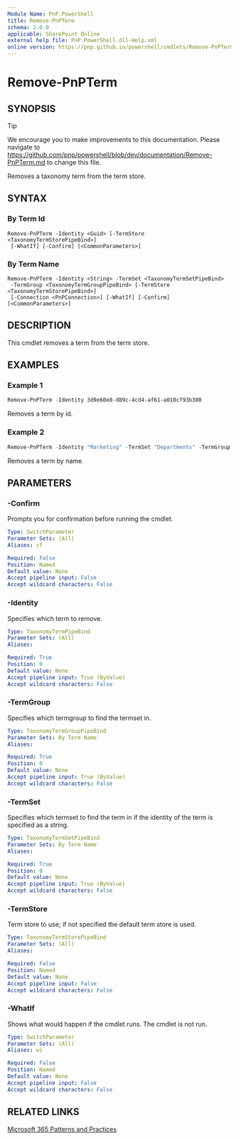 ```yaml
---
Module Name: PnP.PowerShell
title: Remove-PnPTerm
schema: 2.0.0
applicable: SharePoint Online
external help file: PnP.PowerShell.dll-Help.xml
online version: https://pnp.github.io/powershell/cmdlets/Remove-PnPTerm.html
---
```

 # Remove-PnPTerm

## SYNOPSIS

> [!TIP]
> We encourage you to make improvements to this documentation. Please navigate to https://github.com/pnp/powershell/blob/dev/documentation/Remove-PnPTerm.md to change this file.

Removes a taxonomy term from the term store.

## SYNTAX

### By Term Id
```
Remove-PnPTerm -Identity <Guid> [-TermStore <TaxonomyTermStorePipeBind>]
 [-WhatIf] [-Confirm] [<CommonParameters>]
```

### By Term Name
```
Remove-PnPTerm -Identity <String> -TermSet <TaxonomyTermSetPipeBind>
 -TermGroup <TaxonomyTermGroupPipeBind> [-TermStore <TaxonomyTermStorePipeBind>]
 [-Connection <PnPConnection>] [-WhatIf] [-Confirm] [<CommonParameters>]
```

## DESCRIPTION
This cmdlet removes a term from the term store.

## EXAMPLES

### Example 1
```powershell
Remove-PnPTerm -Identity 3d9e60e8-d89c-4cd4-af61-a010cf93b380
```

Removes a term by id.

### Example 2
```powershell
Remove-PnPTerm -Identity "Marketing" -TermSet "Departments" -TermGroup "Corporate"
```

Removes a term by name.

## PARAMETERS

### -Confirm
Prompts you for confirmation before running the cmdlet.

```yaml
Type: SwitchParameter
Parameter Sets: (All)
Aliases: cf

Required: False
Position: Named
Default value: None
Accept pipeline input: False
Accept wildcard characters: False
```

### -Identity
Specifies which term to remove.

```yaml
Type: TaxonomyTermPipeBind
Parameter Sets: (All)
Aliases:

Required: True
Position: 0
Default value: None
Accept pipeline input: True (ByValue)
Accept wildcard characters: False
```

### -TermGroup
Specifies which termgroup to find the termset in.

```yaml
Type: TaxonomyTermGroupPipeBind
Parameter Sets: By Term Name
Aliases:

Required: True
Position: 0
Default value: None
Accept pipeline input: True (ByValue)
Accept wildcard characters: False
```

### -TermSet
Specifies which termset to find the term in if the identity of the term is specified as a string.

```yaml
Type: TaxonomyTermSetPipeBind
Parameter Sets: By Term Name
Aliases:

Required: True
Position: 0
Default value: None
Accept pipeline input: True (ByValue)
Accept wildcard characters: False
```

### -TermStore
Term store to use; if not specified the default term store is used.

```yaml
Type: TaxonomyTermStorePipeBind
Parameter Sets: (All)
Aliases:

Required: False
Position: Named
Default value: None
Accept pipeline input: False
Accept wildcard characters: False
```

### -WhatIf
Shows what would happen if the cmdlet runs.
The cmdlet is not run.

```yaml
Type: SwitchParameter
Parameter Sets: (All)
Aliases: wi

Required: False
Position: Named
Default value: None
Accept pipeline input: False
Accept wildcard characters: False
```

## RELATED LINKS

[Microsoft 365 Patterns and Practices](https://aka.ms/m365pnp)

